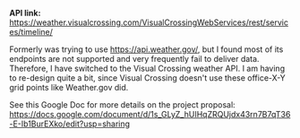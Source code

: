 **API link:** https://weather.visualcrossing.com/VisualCrossingWebServices/rest/services/timeline/

Formerly was trying to use https://api.weather.gov/, but I found most of its endpoints are not supported and very frequently fail to deliver data. Therefore, I have switched to the Visual Crossing weather API. I am having to re-design quite a bit, since Visual Crossing doesn't use these office-X-Y grid points like Weather.gov did.

See this Google Doc for more details on the project proposal:
https://docs.google.com/document/d/1s_GLyZ_hUIHqZRQUjdx43rn7B7qT36-E-Ib1BurEXko/edit?usp=sharing
